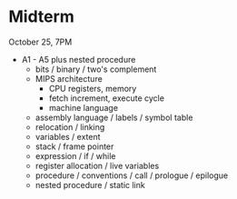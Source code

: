 # Midterm
October 25, 7PM

* A1 - A5 plus nested procedure
  * bits / binary / two's complement
  * MIPS architecture
    * CPU registers, memory
    * fetch increment, execute cycle
    * machine language
  * assembly language / labels / symbol table
  * relocation / linking
  * variables / extent
  * stack / frame pointer
  * expression / if / while
  * register allocation / live variables
  * procedure / conventions / call / prologue / epilogue
  * nested procedure / static link

